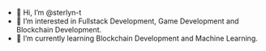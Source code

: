 - 👋 Hi, I’m @sterlyn-t
- 👀 I’m interested in Fullstack Development, Game Development and Blockchain Development.
- 🌱 I’m currently learning Blockchain Development and Machine Learning.


<!---
sterlyn-t/sterlyn-t is a ✨ special ✨ repository because its `README.md` (this file) appears on your GitHub profile.
You can click the Preview link to take a look at your changes.
--->
